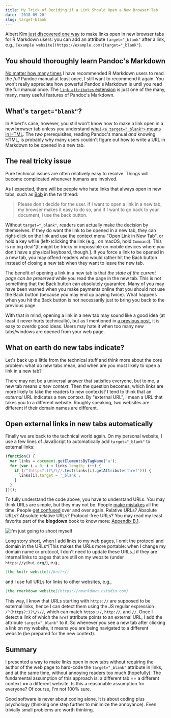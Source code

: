 ```yaml
---
title: My Trick of Deciding if a Link Should Open a New Browser Tab
date: '2018-09-20'
slug: target-blank
---
```


Albert Kim [just discovered one way](https://tw.com/rudeboybert/status/1042418261596545027) to make links open in new browser tabs for R Markdown users: you can add an attribute `target="_blank"` after a link, e.g., `[example website](https://example.com){target="_blank"}`.

## You should thoroughly learn Pandoc's Markdown

[No matter how many times](/en/2017/11/thanks-tj-mahr/) I have recommended R Markdown users to read the _full_ Pandoc manual at least once, I still want to recommend it again. You won't really appreciate how powerful Pandoc's Markdown is until you read the full manual once. The [`link_attributes` extension](https://pandoc.org/MANUAL.html#extension-link_attributes) is just one of the many, many, many useful features of Pandoc's Markdown.

## What's `target="blank"`?

In Albert's case, however, you still won't know how to make a link open in a new browser tab unless you understand [what `<a target="_blank">` means in HTML](https://www.w3schools.com/tags/att_a_target.asp). The _two_ prerequisites, reading Pandoc's manual _and_ knowing HTML, is probably why many users couldn't figure out how to write a URL in Markdown to be opened in a new tab.

## The real tricky issue

Pure technical issues are often relatively easy to resolve. Things will become complicated whenever humans are involved.

As I expected, there will be people who hate links that always open in new tabs, such as [Bob](https://tw.com/Bootvis/status/1042448271350943749) in the tw thread:

> Please don't decide for the user. If I want to open a link in a new tab, my browser makes it easy to do so, and if I want to go back to your document, I use the back button.

Without `target="_blank"`, readers can actually make the decision by themselves. If they do want the link to be opened in a new tab, they can right-click on the link and use the context menu "Open Link in New Tab", or hold a key while (left-)clicking the link (e.g., on macOS, hold `Command`). This is no big deal^[It might be tricky or impossible on mobile devices where you don't have a physical keyboard, though.]. If you force a link to be opened in a new tab, you may offend readers who would rather hit the Back button instead of closing a new tab when they want to leave the new tab.

The benefit of opening a link in a new tab is that _the state of the current page can be preserved_ while you read the page in the new tab. This is not something that the Back button can absolutely guarantee. Many of you may have been warned when you make payments online that you should not use the Back button (because you may end up paying twice). What happens when you hit the Back button is not necessarily just to bring you back to the previous page.

With that in mind, opening a link in a new tab may sound like a good idea (at least it never hurts technically), but as I mentioned in [a previous post](/en/2018/09/notebook-war/), it is easy to overdo good ideas. Users may hate it when too many new tabs/windows are opened from your web page.

## What on earth do new tabs indicate?

Let's back up a little from the technical stuff and think more about the core problem: what do new tabs mean, and when are you most likely to open a link in a new tab?

There may not be a universal answer that satisfies everyone, but to me, a new tab means _a new context_. Then the question becomes, which links are more likely to take the readers to new contexts? I tend to think that an _external_ URL indicates a new context. By "external URL", I mean a URL that takes you to a different website. Roughly speaking, two websites are different if their domain names are different.

## Open external links in new tabs automatically

Finally we are back to the technical world again. On my personal website, I use a few lines of JavaScript to automatically add `target="_blank"` to external links:

```js
(function() {
  var links = document.getElementsByTagName('a');
  for (var i = 0; i < links.length; i++) {
    if (/^(https?:)?\/\//.test(links[i].getAttribute('href'))) {
      links[i].target = '_blank';
    }
  }
})();
```

To fully understand the code above, you have to understand URLs. You may think URLs are simple, but they may not be. People [make mistakes](/en/2018/01/valid-url/) all the time. People [get confused](https://tw.com/xieyihui/status/1040441928087683072) over and over again. Relative URLs? Absolute URLs? Absolute relative URLs? Protocol-free URLs? You may read my least favorite part of the **blogdown** book to know more: [Appendix B.1](https://bookdown.org/yihui/blogdown/html.html).

![I'm just going to shoot myself](https://slides.yihui.org/gif/shoot-myself.gif)

Long story short, when I add links to my web pages, I omit the protocol and domain in the URLs^[This makes the URLs more portable: when I change my domain name or protocol, I don't need to update these URLs.] if they are internal links to pages that are still on my website (under `https://yihui.org/`), e.g.,

```md
[the knitr website](/knitr/)
```

and I use full URLs for links to other websites, e.g.,

```md
[the rmarkdown website](https://rmarkdown.rstudio.com)
```

This way, I know that URLs starting with `https://` are supposed to be external links, hence I can detect them using the JS regular expression `/^(https?:)?\/\//`, which can match `https://`, `http://`, and `//`. Once I detect a link of which the `href` attribute points to an external URL, I add the attribute `target="_blank"` to it. So whenever you see a new tab after clicking a link on my website, it means you are being navigated to a different website (be prepared for the new context).

## Summary

I presented a way to make links open in new tabs without requiring the author of the web page to hard-code the `target="_blank"` attribute in links, and at the same time, without annoying readers too much (hopefully). The fundamental assumption of this approach is: a different tab == a different context == a different website. Is this a reasonable assumption for everyone? Of course, I'm not 100% sure.

Good software is never about coding alone. It is about coding plus psychology (thinking one step further to minimize the annoyance). Even trivially small problems are worth thinking.
